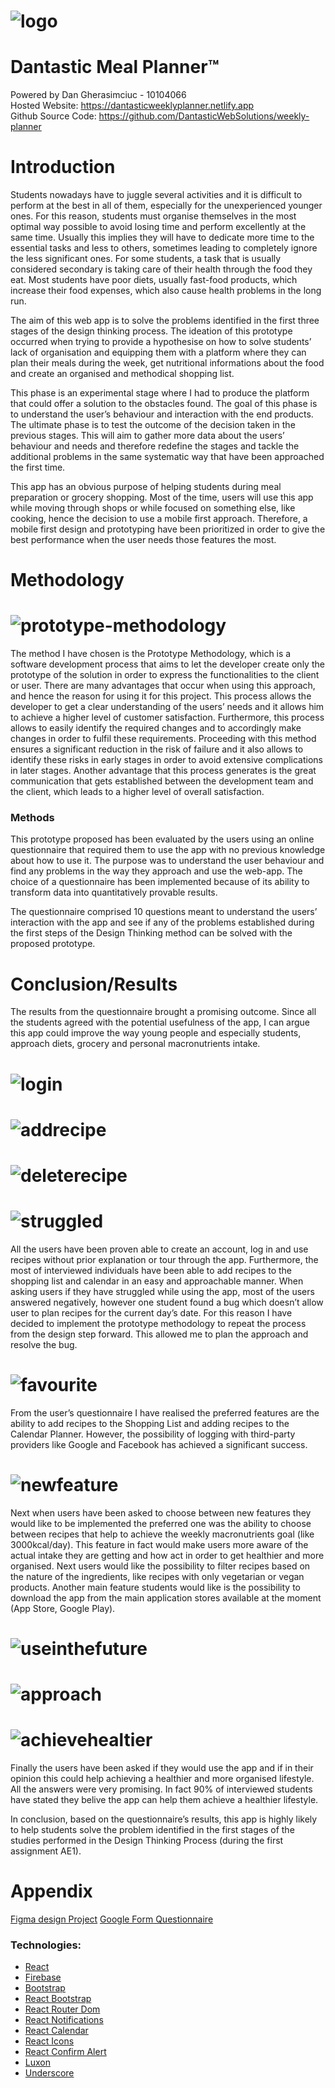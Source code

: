 # ![logo](src/assets/logo.png) 
# Dantastic Meal Planner™
Powered by Dan Gherasimciuc - 10104066 \
Hosted Website: https://dantasticweeklyplanner.netlify.app \
Github Source Code: https://github.com/DantasticWebSolutions/weekly-planner 


# Introduction

Students nowadays have to juggle several activities and it is difficult to perform at the best in all of them, especially for the unexperienced younger ones. For this reason, students must organise themselves in the most optimal way possible to avoid losing time and perform excellently at the same time. Usually this implies they will have to dedicate more time to the essential tasks and less to others, sometimes leading to completely ignore the less significant ones. For some students, a task that is usually considered secondary is taking care of their health through the food they eat. Most students have poor diets, usually fast-food products, which increase their food expenses, which also cause health problems in the long run.

The aim of this web app is to solve the problems identified in the first three stages of the design thinking process. The ideation of this prototype occurred when trying to provide a hypothesise on how to solve students’ lack of organisation and equipping them with a platform where they can plan their meals during the week, get nutritional informations about the food and create an organised and methodical shopping list.

This phase is an experimental stage where I had to produce the platform that could offer a solution to the obstacles found. The goal of this phase is to understand the user’s behaviour and interaction with the end products.
The ultimate phase is to test the outcome of the decision taken in the previous stages. This will aim to gather more data about the users’ behaviour and needs and therefore redefine the stages and tackle the additional problems in the same systematic way that have been approached the first time.

This app has an obvious purpose of helping students during meal preparation or grocery shopping. Most of the time, users will use this app while moving through shops or while focused on something else, like cooking, hence the decision to use a mobile first approach. Therefore, a mobile first design and prototyping have been prioritized in order to give the best performance when the user needs those features the most.



# Methodology

# ![prototype-methodology](src/assets/prototypeMethodology.png) 

The method I have chosen is the Prototype Methodology, which is a software development process that aims to let the developer create only the prototype of the solution in order to express the functionalities to the client or user. There are many advantages that occur when using this approach, and hence the reason for using it for this project. This process allows the developer to get a clear understanding of the users’ needs and it allows him to achieve a higher level of customer satisfaction. Furthermore, this process allows to easily identify the required changes and to accordingly make changes in order to fulfil these requirements. Proceeding with this method ensures a significant reduction in the risk of failure and it also allows to identify these risks in early stages in order to avoid extensive complications in later stages. Another advantage that this process generates is the great communication that gets established between the development team and the client, which leads to a higher level of overall satisfaction.

### Methods
This prototype proposed has been evaluated by the users using an online questionnaire that required them to use the app with no previous knowledge about how to use it. The purpose was to understand the user behaviour and find any problems in the way they approach and use the web-app. The choice of a questionnaire has been implemented because of its ability to transform data into quantitatively provable results.

The questionnaire comprised 10 questions meant to understand the users’ interaction with the app and see if any of the problems established during the first steps of the Design Thinking method can be solved with the proposed prototype.

# Conclusion/Results

The results from the questionnaire brought a promising outcome. Since all the students agreed with the potential usefulness of the app, I can argue this app could improve the way young people and especially students, approach diets, grocery and personal macronutrients intake. 

# ![login](src/assets/login.png) 
# ![addrecipe](src/assets/addrecipes.png) 
# ![deleterecipe](src/assets/deleterecipe.png) 
# ![struggled](src/assets/struggled.png) 

All the users have been proven able to create an account, log in and use recipes without prior explanation or tour through the app. Furthermore, the most of interviewed individuals have been able to add recipes to the shopping list and calendar in an easy and approachable manner. When asking users if they have struggled while using the app, most of the users answered negatively, however one student found a bug which doesn’t allow user to plan recipes for the current day’s date. For this reason I have decided to implement the prototype methodology to repeat the process from the design step forward. This allowed me to plan the approach and resolve the bug. 

# ![favourite](src/assets/favourite.png) 

From the user’s questionnaire I have realised the preferred features are the ability to add recipes to the Shopping List and adding recipes to the Calendar Planner. However, the possibility of logging with third-party providers like Google and Facebook has achieved a significant success. 

# ![newfeature](src/assets/newfeature.png) 

Next when users have been asked to choose between new features they would like to be implemented the preferred one was the ability to choose between recipes that help to achieve the weekly macronutrients goal (like 3000kcal/day). This feature in fact would make users more aware of the actual intake they are getting and how act in order to get healthier and more organised. Next users would like the possibility to filter recipes based on the nature of the ingredients, like recipes with only vegetarian or vegan products. Another main feature students would like is the possibility to download the app from the main application stores available at the moment (App Store, Google Play).

# ![useinthefuture](src/assets/useinthefuture.png) 
# ![approach](src/assets/approach.png) 
# ![achievehealtier](src/assets/achievehealtier.png) 

Finally the users have been asked if they would use the app and if in their opinion this could help achieving a healthier and more organised lifestyle. All the answers were very promising. In fact 90% of interviewed students have stated they belive the app can help them achieve a healthier lifestyle.

In conclusion, based on the questionnaire’s results, this app is highly likely to help students solve the problem identified in the first stages of the studies performed in the Design Thinking Process (during the first assignment AE1). 


# Appendix

[Figma design Project](https://www.figma.com/file/kIQUiAkFknaj58zUyVi8rj/Meals-and-Shopping-List-weekly-planner?node-id=0%3A1)
[Google Form Questionnaire](https://forms.gle/tdJDgo5Svb1ad7B66)


### Technologies: 
- [React](https://www.npmjs.com/package/react)
- [Firebase](https://www.npmjs.com/package/firebase)
- [Bootstrap](https://www.npmjs.com/package/bootstrap)
- [React Bootstrap](https://www.npmjs.com/package/react-bootstrap)  
- [React Router Dom](https://reactrouter.com/)
- [React Notifications](https://www.npmjs.com/package/react-notifications)
- [React Calendar](https://www.npmjs.com/package/react-calendar)
- [React Icons](https://www.npmjs.com/package/react-icons)
- [React Confirm Alert](https://www.npmjs.com/package/react-confirm-alert)
- [Luxon](https://moment.github.io/luxon/)
- [Underscore](http://underscorejs.org/)

#


